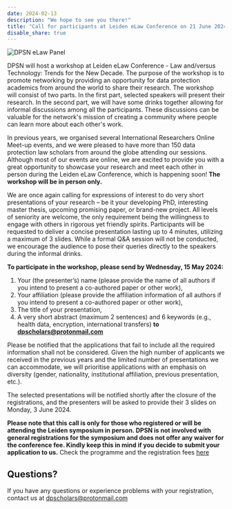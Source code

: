 ```yaml
---
date: 2024-02-13
description: "We hope to see you there!"
title: "Call for participants at Leiden eLaw Conference on 21 June 2024!"
disable_share: true
---
```


![DPSN eLaw Panel](https://github.com/dataprotectionscholarsnetwork/dataprotectionscholarsnetwork.github.io/assets/116156905/fbb1a1e0-9aab-4376-9838-1ff08cfe70fd)



DPSN will host a workshop at Leiden eLaw Conference - Law and/versus Technology: Trends for the New Decade.
The purpose of the workshop is to promote networking by providing an opportunity for data protection academics from around the world to share their research. 
The workshop will consist of two parts. In the first part, selected speakers will present their research. In the second part, we will have some drinks together allowing for informal discussions among all the participants. 
These discussions can be valuable for the network's mission of creating a community where people can learn more about each other's work.
 
In previous years, we organised several International Researchers Online Meet-up events, and we were pleased to have more than 150 data protection law scholars from around the globe attending our sessions. 
Although most of our events are online, we are excited to provide you with a great opportunity to showcase your research and meet each other in person during the Leiden eLaw Conference, which is happening soon!         **The workshop will be in person only.**
 
We are once again calling for expressions of interest to do very short presentations of your research – be it your developing PhD, interesting master thesis, upcoming promising paper, or brand-new project. 
All levels of seniority are welcome, the only requirement being the willingness to engage with others in rigorous yet friendly spirits.
Participants will be requested to deliver a concise presentation lasting up to 4 minutes, utilizing a maximum of 3 slides. 
While a formal Q&A session will not be conducted, we encourage the audience to pose their queries directly to the speakers during the informal drinks.


**To participate in the workshop,  please send by Wednesday, 15 May 2024:**
1.	Your (the presenter’s) name (please provide the name of all authors if you intend to present a co-authored paper or other work),
2.	Your affiliation (please provide the affiliation information of all authors if you intend to present a co-authored paper or other work),
3.	The title of your presentation,
4.	A very short abstract (maximum 2 sentences) and 6 keywords (e.g., health data, encryption, international transfers)
**to dpscholars@protonmail.com**  
 
Please be notified that the applications that fail to include all the required information shall not be considered. 
Given the high number of applicants we received in the previous years and the limited number of presentations we can accommodate, we will prioritise applications with an emphasis on diversity (gender, nationality, institutional affiliation, previous presentation, etc.).


The selected presentations will be notified shortly after the closure of the registrations, and the presenters will be asked to provide their 3 slides on Monday, 3 June 2024.

**Please note that this call is only for those who registered or will be attending the Leiden symposium in person. DPSN is not involved with general registrations for the symposium and does not offer any waiver for the conference fee. 
Kindly keep this in mind if you decide to submit your application to us.**
Check the programme and the registration fees [here](https://www.paoleiden.nl/cursusaanbod/2024/leiden-elaw-conference-law-and-versus-technology-trends-for-the-new-decade/)

## Questions? ##

If you have any questions or experience problems with your registration, contact us at dpscholars@protonmail.com 
